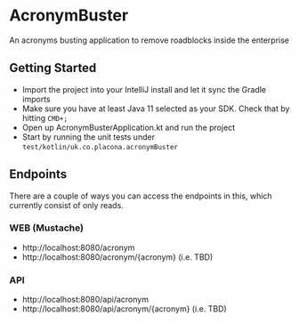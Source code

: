 # AcronymBuster
An acronyms busting application to remove roadblocks inside the enterprise 


## Getting Started
* Import the project into your IntelliJ install and let it sync the Gradle imports
* Make sure you have at least Java 11 selected as your SDK. Check that by hitting `CMD+;`
* Open up AcronymBusterApplication.kt and run the project 
* Start by running the unit tests under `test/kotlin/uk.co.placona.acronymBuster`

## Endpoints
There are a couple of ways you can access the endpoints in this, which currently consist of only reads.

### WEB (Mustache)
* http://localhost:8080/acronym
* http://localhost:8080/acronym/{acronym} (i.e. TBD)
### API
* http://localhost:8080/api/acronym
* http://localhost:8080/api/acronym/{acronym} (i.e. TBD)



